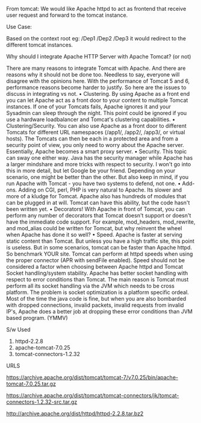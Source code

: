 From tomcat:
We would like Apache httpd to act as frontend that receive user request and forward to the tomcat instance.

Use Case:

Based on the context root eg: /Dep1 /Dep2 /Dep3 it would redirect to the different tomcat instances.

Why should I integrate Apache HTTP Server with Apache Tomcat? (or not)

There are many reasons to integrate Tomcat with Apache. And there are reasons why it should not be done too. Needless to say, everyone will disagree with the opinions here. With the performance of Tomcat 5 and 6, performance reasons become harder to justify. So here are the issues to discuss in integrating vs not.
•	Clustering. By using Apache as a front end you can let Apache act as a front door to your content to multiple Tomcat instances. If one of your Tomcats fails, Apache ignores it and your Sysadmin can sleep through the night. This point could be ignored if you use a hardware loadbalancer and Tomcat's clustering capabilities.
•	Clustering/Security. You can also use Apache as a front door to different Tomcats for different URL namespaces (/app1/, /app2/, /app3/, or virtual hosts). The Tomcats can then be each in a protected area and from a security point of view, you only need to worry about the Apache server. Essentially, Apache becomes a smart proxy server.
•	Security. This topic can sway one either way. Java has the security manager while Apache has a larger mindshare and more tricks with respect to security. I won't go into this in more detail, but let Google be your friend. Depending on your scenario, one might be better than the other. But also keep in mind, if you run Apache with Tomcat - you have two systems to defend, not one.
•	Add-ons. Adding on CGI, perl, PHP is very natural to Apache. Its slower and more of a kludge for Tomcat. Apache also has hundreds of modules that can be plugged in at will. Tomcat can have this ability, but the code hasn't been written yet.
•	Decorators! With Apache in front of Tomcat, you can perform any number of decorators that Tomcat doesn't support or doesn't have the immediate code support. For example, mod_headers, mod_rewrite, and mod_alias could be written for Tomcat, but why reinvent the wheel when Apache has done it so well?
•	Speed. Apache is faster at serving static content than Tomcat. But unless you have a high traffic site, this point is useless. But in some scenarios, tomcat can be faster than Apache httpd. So benchmark YOUR site. Tomcat can perform at httpd speeds when using the proper connector (APR with sendFile enabled). Speed should not be considered a factor when choosing between Apache httpd and Tomcat
Socket handling/system stability. Apache has better socket handling with respect to error conditions than Tomcat. The main reason is Tomcat must perform all its socket handling via the JVM which needs to be cross platform. The problem is socket optimization is a platform specific ordeal. Most of the time the java code is fine, but when you are also bombarded with dropped connections, invalid packets, invalid requests from invalid IP's, Apache does a better job at dropping these error conditions than JVM based program. (YMMV)


S/w Used
1.	httpd-2.2.8
2.	apache-tomcat-7.0.25
3.	tomcat-connectors-1.2.32

URLS

https://archive.apache.org/dist/tomcat/tomcat-7/v7.0.25/bin/apache-tomcat-7.0.25.tar.gz

https://archive.apache.org/dist/tomcat/tomcat-connectors/jk/tomcat-connectors-1.2.32-src.tar.gz

http://archive.apache.org/dist/httpd/httpd-2.2.8.tar.bz2




